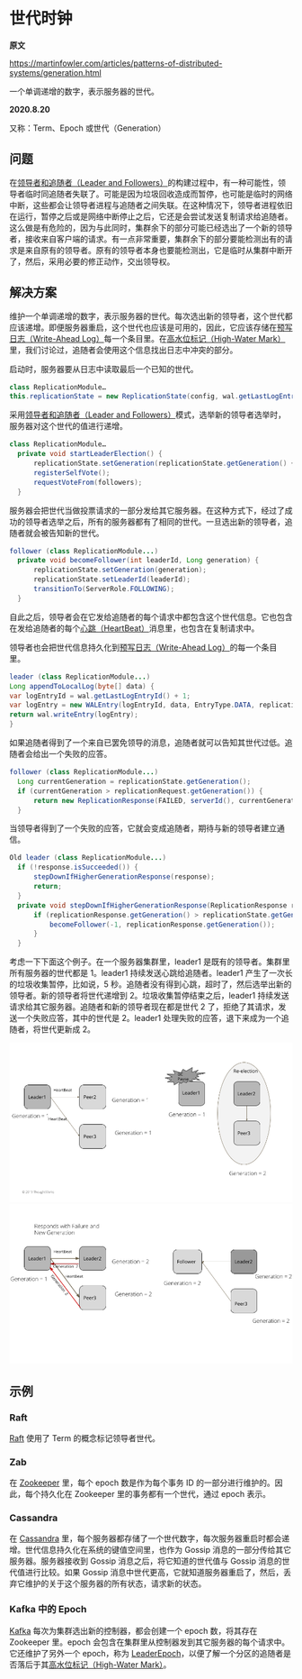 # 世代时钟

**原文**

https://martinfowler.com/articles/patterns-of-distributed-systems/generation.html

一个单调递增的数字，表示服务器的世代。

**2020.8.20**

又称：Term、Epoch 或世代（Generation）

## 问题

在[领导者和追随者（Leader and Followers）](https://martinfowler.com/articles/patterns-of-distributed-systems/leader-follower.html)的构建过程中，有一种可能性，领导者临时同追随者失联了。可能是因为垃圾回收造成而暂停，也可能是临时的网络中断，这些都会让领导者进程与追随者之间失联。在这种情况下，领导者进程依旧在运行，暂停之后或是网络中断停止之后，它还是会尝试发送复制请求给追随者。这么做是有危险的，因为与此同时，集群余下的部分可能已经选出了一个新的领导者，接收来自客户端的请求。有一点非常重要，集群余下的部分要能检测出有的请求是来自原有的领导者。原有的领导者本身也要能检测出，它是临时从集群中断开了，然后，采用必要的修正动作，交出领导权。

## 解决方案

维护一个单调递增的数字，表示服务器的世代。每次选出新的领导者，这个世代都应该递增。即便服务器重启，这个世代也应该是可用的，因此，它应该存储在[预写日志（Write-Ahead Log）](https://martinfowler.com/articles/patterns-of-distributed-systems/wal.html)每一个条目里。在[高水位标记（High-Water Mark）](https://martinfowler.com/articles/patterns-of-distributed-systems/high-watermark.html)里，我们讨论过，追随者会使用这个信息找出日志中冲突的部分。

启动时，服务器要从日志中读取最后一个已知的世代。

```java
class ReplicationModule…
this.replicationState = new ReplicationState(config, wal.getLastLogEntryGeneration());
```

采用[领导者和追随者（Leader and Followers）](https://martinfowler.com/articles/patterns-of-distributed-systems/leader-follower.html)模式，选举新的领导者选举时，服务器对这个世代的值进行递增。

```java
class ReplicationModule…
  private void startLeaderElection() {
      replicationState.setGeneration(replicationState.getGeneration() + 1);
      registerSelfVote();
      requestVoteFrom(followers);
  }
```

服务器会把世代当做投票请求的一部分发给其它服务器。在这种方式下，经过了成功的领导者选举之后，所有的服务器都有了相同的世代。一旦选出新的领导者，追随者就会被告知新的世代。

```java
follower (class ReplicationModule...)
  private void becomeFollower(int leaderId, Long generation) {
      replicationState.setGeneration(generation);
      replicationState.setLeaderId(leaderId);
      transitionTo(ServerRole.FOLLOWING);
  }
```

自此之后，领导者会在它发给追随者的每个请求中都包含这个世代信息。它也包含在发给追随者的每个[心跳（HeartBeat）](https://martinfowler.com/articles/patterns-of-distributed-systems/heartbeat.html)消息里，也包含在复制请求中。

领导者也会把世代信息持久化到[预写日志（Write-Ahead Log）](https://martinfowler.com/articles/patterns-of-distributed-systems/wal.html)的每一个条目里。

```java
leader (class ReplicationModule...)
Long appendToLocalLog(byte[] data) {
var logEntryId = wal.getLastLogEntryId() + 1;
var logEntry = new WALEntry(logEntryId, data, EntryType.DATA, replicationState.getGeneration());
return wal.writeEntry(logEntry);
}
```

如果追随者得到了一个来自已罢免领导的消息，追随者就可以告知其世代过低。追随者会给出一个失败的应答。

```java
follower (class ReplicationModule...)
  Long currentGeneration = replicationState.getGeneration();
  if (currentGeneration > replicationRequest.getGeneration()) {
      return new ReplicationResponse(FAILED, serverId(), currentGeneration, wal.getLastLogEntryId());
  }
```

当领导者得到了一个失败的应答，它就会变成追随者，期待与新的领导者建立通信。

```java
Old leader (class ReplicationModule...)
  if (!response.isSucceeded()) {
      stepDownIfHigherGenerationResponse(response);
      return;
  }
  private void stepDownIfHigherGenerationResponse(ReplicationResponse replicationResponse) {
      if (replicationResponse.getGeneration() > replicationState.getGeneration()) {
          becomeFollower(-1, replicationResponse.getGeneration());
      }
  }
```

考虑一下下面这个例子。在一个服务器集群里，leader1 是既有的领导者。集群里所有服务器的世代都是 1。leader1 持续发送心跳给追随者。leader1 产生了一次长的垃圾收集暂停，比如说，5 秒。追随者没有得到心跳，超时了，然后选举出新的领导者。新的领导者将世代递增到 2。垃圾收集暂停结束之后，leader1 持续发送请求给其它服务器。追随者和新的领导者现在都是世代 2 了，拒绝了其请求，发送一个失败应答，其中的世代是 2。leader1 处理失败的应答，退下来成为一个追随者，将世代更新成 2。

![世代时钟1](../image/generation1.png)
![世代时钟2](../image/generation2.png)

## 示例

### Raft

[Raft](https://raft.github.io/) 使用了 Term 的概念标记领导者世代。

### Zab

在 [Zookeeper](https://zookeeper.apache.org/doc/r3.4.13/zookeeperInternals.html#sc_atomicBroadcast) 里，每个 epoch 数是作为每个事务 ID 的一部分进行维护的。因此，每个持久化在 Zookeeper 里的事务都有一个世代，通过 epoch 表示。

### Cassandra

在 [Cassandra](http://cassandra.apache.org/) 里，每个服务器都存储了一个世代数字，每次服务器重启时都会递增。世代信息持久化在系统的键值空间里，也作为 Gossip 消息的一部分传给其它服务器。服务器接收到 Gossip 消息之后，将它知道的世代值与 Gossip 消息的世代值进行比较。如果 Gossip 消息中世代更高，它就知道服务器重启了，然后，丢弃它维护的关于这个服务器的所有状态，请求新的状态。

### Kafka 中的 Epoch

[Kafka](https://kafka.apache.org/) 每次为集群选出新的控制器，都会创建一个 epoch 数，将其存在 Zookeeper 里。epoch 会包含在集群里从控制器发到其它服务器的每个请求中。它还维护了另外一个 epoch，称为 [LeaderEpoch](https://cwiki.apache.org/confluence/display/KAFKA/KIP-101+-+Alter+Replication+Protocol+to+use+Leader+Epoch+rather+than+High+Watermark+for+Truncation)，以便了解一个分区的追随者是否落后于其[高水位标记（High-Water Mark）](https://martinfowler.com/articles/patterns-of-distributed-systems/high-watermark.html)。
